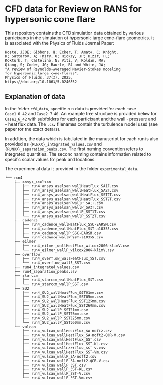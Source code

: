 # CFD data for Review on RANS for hypersonic cone flare
This repository contains the CFD simulation data obtained by various participants in the simulation of hypersonic large cone-flare geometries.
It is associated with the Physics of Fluids Journal Paper:
```
Hoste, JJOE; Gibbons, N; Ecker, T; Amato, C; Knight,
D; Sattarov, A; Thiry, O; Hickey, JP; Hizir, FE;
Kokturk, T; Castelino, N; Viti, V; Roldan, MA;
Qiang, S; Coder, JG; Baurle, RA and White, JA;
"A review of Reynolds-Averaged Navier-Stokes modeling 
for hypersonic large cone-flares", 
Physics of Fluids, 37(2), 2025, 
https://doi.org/10.1063/5.0246552
```


## Explanation of data
In the folder `cfd_data`, specific run data is provided for each case `Case1_6_42` and `Case2_7_40`. An example tree structure is provided below for `Case1_6_42` with subfolders for each participant and the wall - pressure and - heat flux data. The `.csv` filenames contain the turbulence model used (see paper for the exact details).

In addition, the data which is tabulated in the manuscript for each run is also provided as `{RUNXX}_integrated_values.csv` and `{RUNXX}_separation_peaks.csv`. The first naming convention refers to integrated quantities. The second naming contains information related to specific scalar values for peak and locations.

The experimental data is provided in the folder `experimental_data`.
```
└── run4
    ├── ansys_aselsan
    │   ├── run4_ansys_aselsan_wallHeatFlux_SA1T.csv
    │   ├── run4_ansys_aselsan_wallHeatFlux_SA2T.csv
    │   ├── run4_ansys_aselsan_wallHeatFlux_SST1T.csv
    │   ├── run4_ansys_aselsan_wallHeatFlux_SST2T.csv
    │   ├── run4_ansys_aselsan_wallP_SA1T.csv
    │   ├── run4_ansys_aselsan_wallP_SA2T.csv
    │   ├── run4_ansys_aselsan_wallP_SST1T.csv
    │   └── run4_ansys_aselsan_wallP_SST2T.csv
    ├── cadence
    │   ├── run4_cadence_wallHeatFlux_SSC-EARSM.csv
    │   ├── run4_cadence_wallHeatFlux_SST-a10355.csv
    │   ├── run4_cadence_wallP_SSC-EARSM.csv
    │   └── run4_cadence_wallP_SST-a10355.csv
    ├── eilmer
    │   ├── run4_eilmer_wallHeatFlux_wilcox2006-klimV.csv
    │   └── run4_eilmer_wallP_wilcox2006-klimV.csv
    ├── overflow
    │   ├── run4_overflow_wallHeatFlux_SST.csv
    │   └── run4_overflow_wallP_SST.csv
    ├── run4_integrated_values.csv
    ├── run4_separation_peaks.csv
    ├── starccm
    │   ├── run4_starccm_wallHeatFlux_SST.csv
    │   └── run4_starccm_wallP_SST.csv
    ├── SU2
    │   ├── run4_SU2_wallHeatFlux_SST01mm.csv
    │   ├── run4_SU2_wallHeatFlux_SST05mm.csv
    │   ├── run4_SU2_wallHeatFlux_SST125mm.csv
    │   ├── run4_SU2_wallHeatFlux_SST260mm.csv
    │   ├── run4_SU2_wallP_SST01mm.csv
    │   ├── run4_SU2_wallP_SST05mm.csv
    │   ├── run4_SU2_wallP_SST125mm.csv
    │   └── run4_SU2_wallP_SST260mm.csv
    └── vulcan
        ├── run4_vulcan_wallHeatFlux_SA-noft2.csv
        ├── run4_vulcan_wallHeatFlux_SA-noft2-QCR-V.csv
        ├── run4_vulcan_wallHeatFlux_SST.csv
        ├── run4_vulcan_wallHeatFlux_SST-KL.csv
        ├── run4_vulcan_wallHeatFlux_SST-V.csv
        ├── run4_vulcan_wallHeatFlux_SST-Vm.csv
        ├── run4_vulcan_wallP_SA-noft2.csv
        ├── run4_vulcan_wallP_SA-noft2-QCR-V.csv
        ├── run4_vulcan_wallP_SST.csv
        ├── run4_vulcan_wallP_SST-KL.csv
        ├── run4_vulcan_wallP_SST-V.csv
        └── run4_vulcan_wallP_SST-Vm.csv

```
